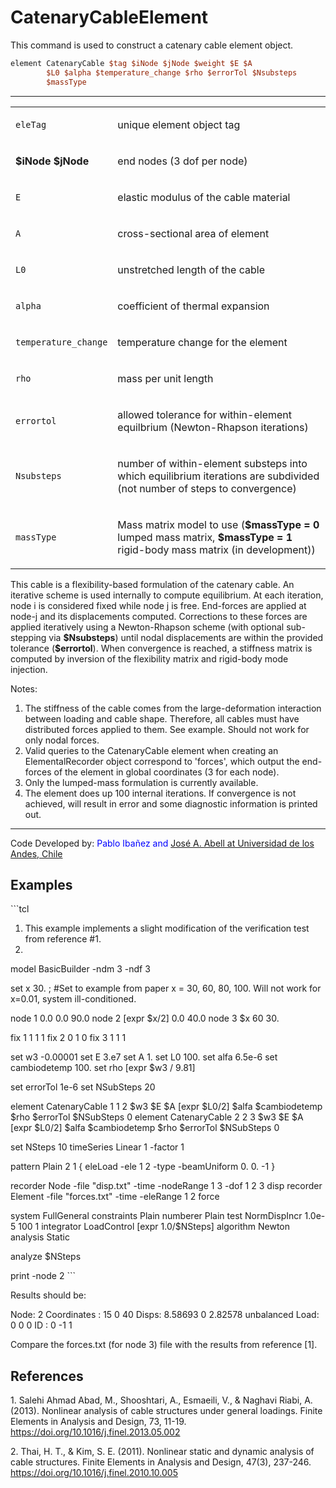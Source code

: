 # CatenaryCableElement

<p>This command is used to construct a catenary cable element
object.</p>

```tcl
element CatenaryCable $tag $iNode $jNode $weight $E $A
        $L0 $alpha $temperature_change $rho $errorTol $Nsubsteps
        $massType
```

<hr />
<table>
<tbody>
<tr class="odd">
<td><code class="parameter-table-variable">eleTag</code></td>
<td><p>unique element object tag</p></td>
</tr>
<tr class="even">
<td><p><strong>$iNode $jNode</strong></p></td>
<td><p>end nodes (3 dof per node)</p></td>
</tr>
<tr class="odd">
<td><code class="parameter-table-variable">E</code></td>
<td><p>elastic modulus of the cable material</p></td>
</tr>
<tr class="even">
<td><code class="parameter-table-variable">A</code></td>
<td><p>cross-sectional area of element</p></td>
</tr>
<tr class="odd">
<td><code class="parameter-table-variable">L0</code></td>
<td><p>unstretched length of the cable</p></td>
</tr>
<tr class="even">
<td><code class="parameter-table-variable">alpha</code></td>
<td><p>coefficient of thermal expansion</p></td>
</tr>
<tr class="odd">
<td><code class="parameter-table-variable">temperature_change</code></td>
<td><p>temperature change for the element</p></td>
</tr>
<tr class="even">
<td><code class="parameter-table-variable">rho</code></td>
<td><p>mass per unit length</p></td>
</tr>
<tr class="odd">
<td><code class="parameter-table-variable">errortol</code></td>
<td><p>allowed tolerance for within-element equilbrium (Newton-Rhapson
iterations)</p></td>
</tr>
<tr class="even">
<td><code class="parameter-table-variable">Nsubsteps</code></td>
<td><p>number of within-element substeps into which equilibrium
iterations are subdivided (not number of steps to convergence)</p></td>
</tr>
<tr class="odd">
<td><code class="parameter-table-variable">massType</code></td>
<td><p>Mass matrix model to use (<strong>$massType = 0</strong> lumped
mass matrix, <strong>$massType = 1</strong> rigid-body mass matrix (in
development))</p></td>
</tr>
</tbody>
</table>
<p>This cable is a flexibility-based formulation of the catenary cable.
An iterative scheme is used internally to compute equilibrium. At each
iteration, node i is considered fixed while node j is free. End-forces
are applied at node-j and its displacements computed. Corrections to
these forces are applied iteratively using a Newton-Rhapson scheme (with
optional sub-stepping via <strong>$Nsubsteps</strong>) until nodal
displacements are within the provided tolerance
(<strong>$errortol</strong>). When convergence is reached, a stiffness
matrix is computed by inversion of the flexibility matrix and rigid-body
mode injection.</p>
<p>Notes:</p>
<ol>
<li>The stiffness of the cable comes from the large-deformation
interaction between loading and cable shape. Therefore, all cables must
have distributed forces applied to them. See example. Should not work
for only nodal forces.</li>
<li>Valid queries to the CatenaryCable element when creating an
ElementalRecorder object correspond to 'forces', which output the
end-forces of the element in global coordinates (3 for each node).</li>
<li>Only the lumped-mass formulation is currently available.</li>
<li>The element does up 100 internal iterations. If convergence is not
achieved, will result in error and some diagnostic information is
printed out.</li>
</ol>
<hr />
<p>Code Developed by: <span style="color:blue">Pablo Ibañez and <a
href="http://www.joseabell.com">José A. Abell at Universidad de los
Andes, Chile</a></span></p>

## Examples

<p>
```tcl
</p>
<ol>
<li>This example implements a slight modification of the verification
test from reference #1.</li>
<li></li>
</ol>
<p>model BasicBuilder -ndm 3 -ndf 3</p>
<p>set x 30. ; #Set to example from paper x = 30, 60, 80, 100. Will not
work for x=0.01, system ill-conditioned.</p>
<p>node 1 0.0 0.0 90.0 node 2 [expr $x/2] 0.0 40.0 node 3 $x 60 30.</p>
<p>fix 1 1 1 1 fix 2 0 1 0 fix 3 1 1 1</p>
<p>set w3 -0.00001 set E 3.e7 set A 1. set L0 100. set alfa 6.5e-6 set
cambiodetemp 100. set rho [expr $w3 / 9.81]</p>
<p>set errorTol 1e-6 set NSubSteps 20</p>
<p>element CatenaryCable 1 1 2 $w3 $E $A [expr $L0/2] $alfa
$cambiodetemp $rho $errorTol $NSubSteps 0 element CatenaryCable 2 2 3
$w3 $E $A [expr $L0/2] $alfa $cambiodetemp $rho $errorTol $NSubSteps
0</p>
<p>set NSteps 10 timeSeries Linear 1 -factor 1</p>
<p>pattern Plain 2 1 { eleLoad -ele 1 2 -type -beamUniform 0. 0. -1
}</p>
<p>recorder Node -file "disp.txt" -time -nodeRange 1 3 -dof 1 2 3 disp
recorder Element -file "forces.txt" -time -eleRange 1 2 force</p>
<p>system FullGeneral constraints Plain numberer Plain test NormDispIncr
1.0e-5 100 1 integrator LoadControl [expr 1.0/$NSteps] algorithm Newton
analysis Static</p>
<p>analyze $NSteps</p>
<p>print -node 2 
```
</p>
<p>Results should be:</p>
<p>Node: 2 Coordinates : 15 0 40 Disps: 8.58693 0 2.82578 unbalanced
Load: 0 0 0 ID : 0 -1 1</p>
<p>Compare the forces.txt (for node 3) file with the results from
reference [1].</p>
<h2 id="references">References</h2>
<p>1. Salehi Ahmad Abad, M., Shooshtari, A., Esmaeili, V., &amp; Naghavi
Riabi, A. (2013). Nonlinear analysis of cable structures under general
loadings. Finite Elements in Analysis and Design, 73, 11-19. <a
href="https://doi.org/10.1016/j.finel.2013.05.002">https://doi.org/10.1016/j.finel.2013.05.002</a></p>
<p>2. Thai, H. T., &amp; Kim, S. E. (2011). Nonlinear static and dynamic
analysis of cable structures. Finite Elements in Analysis and Design,
47(3), 237-246. <a
href="https://doi.org/10.1016/j.finel.2010.10.005">https://doi.org/10.1016/j.finel.2010.10.005</a></p>
